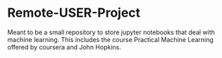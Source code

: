 # Remote-USER-Project

Meant to be a small repository to store jupyter notebooks that deal with machine learning. This includes the course Practical Machine Learning offered by coursera and John Hopkins.
